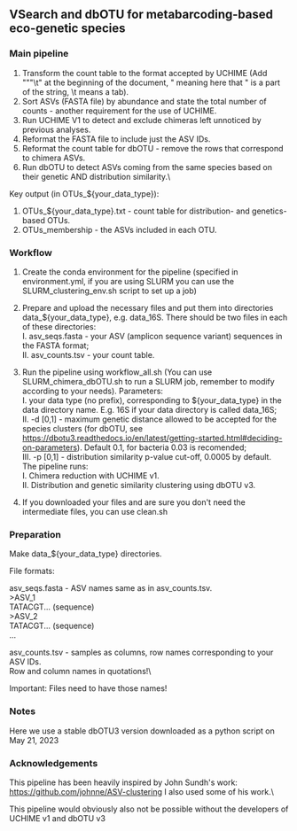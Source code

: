## VSearch and dbOTU for metabarcoding-based eco-genetic species

### Main pipeline

1. Transform the count table to the format accepted by UCHIME (Add "\"\"\t" at the beginning of the document, \" meaning here that " is a part of the string, \t means a tab).
2. Sort ASVs (FASTA file) by abundance and state the total number of counts - another requirement for the use of UCHIME.
3. Run UCHIME V1 to detect and exclude chimeras left unnoticed by previous analyses.
4. Reformat the FASTA file to include just the ASV IDs.
5. Reformat the count table for dbOTU - remove the rows that correspond to chimera ASVs.
6. Run dbOTU to detect ASVs coming from the same species based on their genetic AND distribution similarity.\

Key output (in OTUs_${your_data_type}):
1. OTUs_${your_data_type}.txt - count table for distribution- and genetics-based OTUs.
2. OTUs_membership - the ASVs included in each OTU.

### Workflow

1. Create the conda environment for the pipeline (specified in environment.yml, if you are using SLURM you can use the SLURM_clustering_env.sh script to set up a job)
2. Prepare and upload the necessary files and put them into directories data_${your_data_type}, e.g. data_16S. There should be two files in each of these directories:\
  I. asv_seqs.fasta - your ASV (amplicon sequence variant) sequences in the FASTA format;\
  II. asv_counts.tsv - your count table.
3. Run the pipeline using workflow_all.sh (You can use SLURM_chimera_dbOTU.sh to run a SLURM job, remember to modify according to your needs). Parameters:\
  I. your data type (no prefix), corresponding to ${your_data_type} in the data directory name. E.g. 16S if your data directory is called data_16S;\
  II. -d \[0,1\] - maximum genetic distance allowed to be accepted for the species clusters (for dbOTU, see https://dbotu3.readthedocs.io/en/latest/getting-started.html#deciding-on-parameters). Default 0.1, for bacteria 0.03 is recomended;\
  III. -p \[0,1\] - distribution similarity p-value cut-off, 0.0005 by default.\
The pipeline runs:\
  I. Chimera reduction with UCHIME v1.\
  II. Distribution and genetic similarity clustering using dbOTU v3.

5. If you downloaded your files and are sure you don't need the intermediate files, you can use clean.sh
   

### Preparation
Make data_${your_data_type} directories.

File formats:


asv_seqs.fasta - ASV names same as in asv_counts.tsv. \
\>ASV_1\
TATACGT... (sequence)\
\>ASV_2\
TATACGT... (sequence)\
...


asv_counts.tsv - samples as columns, row names corresponding to your ASV IDs.\
Row and column names in quotations!\

Important: Files need to have those names!

### Notes

Here we use a stable dbOTU3 version downloaded as a python script on May 21, 2023

### Acknowledgements

This pipeline has been heavily inspired by John Sundh's work: https://github.com/johnne/ASV-clustering I also used some of his work.\

This pipeline would obviously also not be possible without the developers of UCHIME v1 and dbOTU v3
